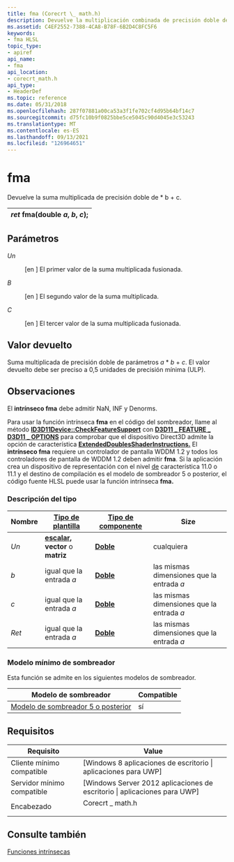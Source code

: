 ```yaml
---
title: fma (Corecrt \_ math.h)
description: Devuelve la multiplicación combinada de precisión doble de \ b + c.
ms.assetid: C4EF2552-7388-4CA8-B78F-6B2D4C8FC5F6
keywords:
- fma HLSL
topic_type:
- apiref
api_name:
- fma
api_location:
- corecrt_math.h
api_type:
- HeaderDef
ms.topic: reference
ms.date: 05/31/2018
ms.openlocfilehash: 287f07881a00ca53a3f1fe702cf4d95b64bf14c7
ms.sourcegitcommit: d75fc10b9f0825bbe5ce5045c90d4045e3c53243
ms.translationtype: MT
ms.contentlocale: es-ES
ms.lasthandoff: 09/13/2021
ms.locfileid: "126964651"
---
```

# <a name="fma"></a>fma

Devuelve la suma multiplicada de precisión doble de \* b + c.



| *ret* fma(double *a*, *b*, *c*); |
|----------------------------------|



 

## <a name="parameters"></a>Parámetros

<dl> <dt>

<span id="a"></span><span id="A"></span>*Un*
</dt> <dd>

\[en \] El primer valor de la suma multiplicada fusionada.

</dd> <dt>

<span id="b"></span><span id="B"></span>*B*
</dt> <dd>

\[en \] El segundo valor de la suma multiplicada.

</dd> <dt>

<span id="c"></span><span id="C"></span>*C*
</dt> <dd>

\[en \] El tercer valor de la suma multiplicada fusionada.

</dd> </dl>

## <a name="return-value"></a>Valor devuelto

Suma multiplicada de precisión doble de parámetros *a* \* *b*  +  *c*. El valor devuelto debe ser preciso a 0,5 unidades de precisión mínima (ULP).

## <a name="remarks"></a>Observaciones

El **intrínseco fma** debe admitir NaN, INF y Denorms.

Para usar la función intrínseca **fma** en el código del sombreador, llame al método [**ID3D11Device::CheckFeatureSupport**](/windows/desktop/api/d3d11/nf-d3d11-id3d11device-checkfeaturesupport) con [**D3D11 \_ FEATURE \_ D3D11 \_ OPTIONS**](/windows/desktop/api/d3d11/ne-d3d11-d3d11_feature) para comprobar que el dispositivo Direct3D admite la opción de característica [**ExtendedDoublesShaderInstructions.**](/windows/desktop/api/d3d11/ns-d3d11-d3d11_feature_data_d3d11_options) El **intrínseco fma** requiere un controlador de pantalla WDDM 1.2 y todos los controladores de pantalla de WDDM 1.2 deben admitir **fma**. Si la aplicación crea un dispositivo de representación con el nivel [de](/windows/desktop/direct3d11/overviews-direct3d-11-devices-downlevel-intro) característica 11.0 o 11.1 y el destino de compilación es el modelo de sombreador 5 o posterior, el código fuente HLSL puede usar la función intrínseca **fma.**

### <a name="type-description"></a>Descripción del tipo



| Nombre  | [**Tipo de plantilla**](dx-graphics-hlsl-intrinsic-functions.md)                                                  | [**Tipo de componente**](dx-graphics-hlsl-intrinsic-functions.md) | Size                         |
|-------|----------------------------------------------------------------------------------------------------------------|----------------------------------------------------------------|------------------------------|
| *Un*   | [**escalar,**](dx-graphics-hlsl-intrinsic-functions.md) **vector** o **matriz** | [**Doble**](/windows/desktop/WinProg/windows-data-types)                       | cualquiera                          |
| *b*   | igual que la entrada *a*                                                                                              | [**Doble**](/windows/desktop/WinProg/windows-data-types)                       | las mismas dimensiones que la entrada *a* |
| *c*   | igual que la entrada *a*                                                                                              | [**Doble**](/windows/desktop/WinProg/windows-data-types)                       | las mismas dimensiones que la entrada *a* |
| *Ret* | igual que la entrada *a*                                                                                              | [**Doble**](/windows/desktop/WinProg/windows-data-types)                       | las mismas dimensiones que la entrada *a* |



 

### <a name="minimum-shader-model"></a>Modelo mínimo de sombreador

Esta función se admite en los siguientes modelos de sombreador.



| Modelo de sombreador                                                | Compatible |
|-------------------------------------------------------------|-----------|
| [Modelo de sombreador 5 o posterior](d3d11-graphics-reference-sm5.md) | sí       |



 

## <a name="requirements"></a>Requisitos



| Requisito | Value |
|-------------------------------------|--------------------------------------------------------------------------------------------|
| Cliente mínimo compatible<br/> | \[Windows 8 aplicaciones de escritorio \| aplicaciones para UWP\]<br/>                                          |
| Servidor mínimo compatible<br/> | \[Windows Server 2012 aplicaciones de escritorio \| aplicaciones para UWP\]<br/>                                |
| Encabezado<br/>                   | <dl> <dt>Corecrt \_ math.h</dt> </dl> |



## <a name="see-also"></a>Consulte también

<dl> <dt>

[Funciones intrínsecas](dx-graphics-hlsl-intrinsic-functions.md)
</dt> </dl>

 

